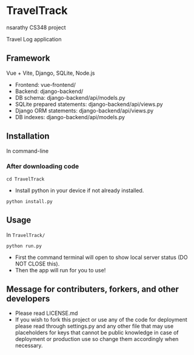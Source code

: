 # TravelTrack

nsarathy CS348 project

Travel Log application

## Framework
Vue + Vite, Django, SQLite, Node.js
- Frontend: vue-frontend/
- Backend: django-backend/
- DB schema: django-backend/api/models.py
- SQLite prepared statements: django-backend/api/views.py
- Django ORM statements: django-backend/api/views.py
- DB indexes: django-backend/api/models.py

## Installation
In command-line
### After downloading code
```
cd TravelTrack
```
- Install python in your device if not already installed.
```
python install.py
```
## Usage
In `TravelTrack/`
```
python run.py
```
- First the command terminal will open to show local server status (DO NOT CLOSE this).
- Then the app will run for you to use!

## Message for contributers, forkers, and other developers
- Please read LICENSE.md
- If you wish to fork this project or use any of the code for deployment please read through settings.py and any other file that may use placeholders for keys that cannot be public knowledge in case of deployment or production use so change them accordingly when necessary.